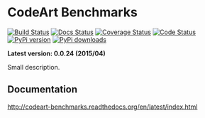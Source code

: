 CodeArt Benchmarks
======================

[![Build Status](https://travis-ci.org/paulocheque/codeart-benchmarks.png?branch=master)](https://travis-ci.org/paulocheque/codeart-benchmarks)
[![Docs Status](https://readthedocs.org/projects/codeart-benchmarks/badge/?version=latest)](http://codeart-benchmarks.readthedocs.org/en/latest/index.html)
[![Coverage Status](https://coveralls.io/repos/paulocheque/codeart-benchmarks/badge.png?branch=master)](https://coveralls.io/r/paulocheque/codeart-benchmarks?branch=master)
[![Code Status](https://landscape.io/github/paulocheque/codeart-benchmarks/master/landscape.png)](https://landscape.io/github/paulocheque/codeart-benchmarks/)
[![PyPi version](https://pypip.in/v/codeart-benchmarks/badge.png)](https://crate.io/packages/codeart-benchmarks/)
[![PyPi downloads](https://pypip.in/d/codeart-benchmarks/badge.png)](https://crate.io/packages/codeart-benchmarks/)

**Latest version: 0.0.24 (2015/04)**

Small description.

Documentation
-------------

http://codeart-benchmarks.readthedocs.org/en/latest/index.html
